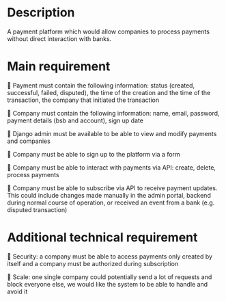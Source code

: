 # Description
A payment platform which would allow companies to process payments without direct interaction with banks.

# Main requirement
:black_square_button: Payment must contain the following information: status (created, successful, failed, disputed), the time of the creation and the time of the transaction, the company that initiated the transaction

:black_square_button: Company must contain the following information: name, email, password, payment details (bsb and account), sign up date

:black_square_button: Django admin must be available to be able to view and modify payments and companies

:black_square_button: Company must be able to sign up to the platform via a form

:black_square_button: Company must be able to interact with payments via API: create, delete, process payments

:black_square_button: Company must be able to subscribe via API to receive payment updates. This could include changes made manually in the admin portal, backend during normal course of operation, or received an event from a bank (e.g. disputed transaction)

# Additional technical requirement
:black_square_button: Security: a company must be able to access payments only created by itself and a company must be authorized during subscription

:black_square_button: Scale: one single company could potentially send a lot of requests and block everyone else, we would like the system to be able to handle and avoid it   


